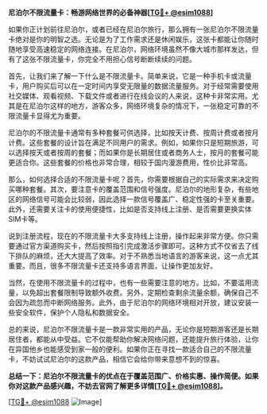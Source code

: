 **尼泊尔不限流量卡：畅游网络世界的必备神器[[TG💪+ @esim1088](https://t.me/s/esim1088)]**

如果你正计划前往尼泊尔，或者已经在尼泊尔旅行，那么拥有一张尼泊尔不限流量卡绝对是你的明智之选。无论是为了工作需求还是休闲娱乐，这张卡都能让你随时随地享受高速稳定的网络连接。在尼泊尔，网络环境虽然不像大城市那样发达，但有了这张不限流量卡，你完全不用担心信号断断续续的问题。

首先，让我们来了解一下什么是不限流量卡。简单来说，它是一种手机卡或流量卡，用户购买后可以在一定时间内享受无限量的数据流量服务。对于经常需要使用社交媒体、观看视频、下载文件或者进行在线会议的人来说，这种卡非常实用。尤其是在尼泊尔这样的地方，游客众多，网络环境复杂的情况下，一张稳定可靠的不限流量卡显得尤为重要。

尼泊尔的不限流量卡通常有多种套餐可供选择，比如按天计费、按周计费或者按月计费。这些套餐的设计旨在满足不同用户的需求。例如，如果你只是短期旅游，可以选择按天或者按周的套餐；而如果你是长期居住或者商务人士，按月的套餐可能更适合你。这些套餐的价格也非常合理，相较于国内漫游费用，性价比非常高。

那么，如何选择合适的不限流量卡呢？首先，你需要根据自己的实际需求来决定购买哪种套餐。其次，要注意卡的覆盖范围和信号强度。尼泊尔的地形复杂，有些地区的网络信号可能会比较弱，因此选择一款信号覆盖广、稳定性强的卡至关重要。此外，还需要关注卡的使用便捷性，比如是否支持线上注册、是否需要更换实体SIM卡等。

说到注册流程，现在的不限流量卡大多支持线上注册，操作起来非常方便。你只需要通过官方渠道购买卡，然后按照指引完成激活步骤即可。这种方式不仅省去了线下排队的麻烦，还大大提高了效率。对于不熟悉当地语言的游客来说，这一点尤其重要。而且，很多不限流量卡还支持多语言界面，让操作更加友好。

当然，在使用不限流量卡的过程中，也有一些需要注意的地方。比如，不要滥用流量，以免超出套餐限制导致额外收费。另外，定期检查剩余流量余额，确保自己不会因为疏忽而中断网络服务。此外，由于尼泊尔的网络环境相对开放，建议安装一些安全软件，保护个人隐私和数据安全。

总的来说，尼泊尔不限流量卡是一款非常实用的产品，无论你是短期游客还是长期居住者，都能从中受益。它不仅能帮助你解决网络问题，还能提升旅行体验，让你在异国他乡也能感受到家一般的便利。如果你正在寻找一款适合自己的不限流量卡，不妨试试尼泊尔的这款产品，相信它会给你带来意想不到的惊喜。

**总结一下：尼泊尔不限流量卡的优点在于覆盖范围广、价格实惠、操作简便。如果你对这款产品感兴趣，不妨去官网了解更多详情[[TG💪+ @esim1088](https://t.me/s/esim1088)]。**

[[TG💪+ @esim1088](https://t.me/s/esim1088) ![Image](https://i.postimg.cc/4NQfJmqS/Snipaste-2025-05-13-00-14-12.png)]